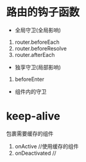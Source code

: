 # 路由的钩子函数
- 全局守卫(全局影响)
1. router.beforeEach
2. router.beforeResolve
3. router.afterEach

- 独享守卫(局部影响)
1. beforeEnter

- 组件内的守卫


# keep-alive
包裹需要缓存的组件
1. onActive //使用缓存的组件
2. onDeactivated     //